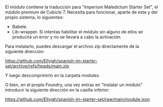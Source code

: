 El módulo contiene la traducción para "Imperium Maledictum Starter Set", el módulo premium de Cubicle 7.
Necesita para funcionar, aparte de este y del propio sistema, lo siguientes:
   - Babele.
   - Lib-wrapper.
Si intentas habilitar el módulo sin alguno de ellos se producirá un error y no se llevará a cabo la activación.

Para instalarlo, puedes descargar el archivo zip directamente de la siguiente dirección:

https://github.com/Ellyjah/spanish-im-starter-set/archive/refs/heads/main.zip

Y luego descomprimirlo en la carpeta modules.

O bien, en el propio Foundry, una vez entras en "Instalar un módulo" introducir la siguiente dirección en la casilla inferior:

https://github.com/Ellyjah/spanish-im-starter-set/raw/main/module.json
